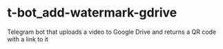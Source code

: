 # t-bot_add-watermark-gdrive
Telegram bot that uploads a video to Google Drive and returns a QR code with a link to it
